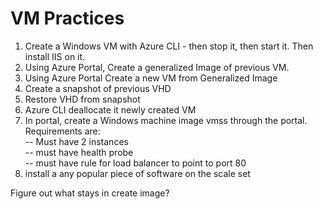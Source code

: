 
# VM Practices

1) Create a Windows VM with Azure CLI - then stop it, then start it.  Then install IIS on it.
2) Using Azure Portal, Create a generalized Image of previous VM.
3) Using Azure Portal Create a new VM from Generalized Image
4) Create a snapshot of previous VHD
5) Restore VHD from snapshot
6) Azure CLI deallocate it newly created VM
7) In portal, create a Windows machine image vmss through the portal.  Requirements are:  
  -- Must have 2 instances  
  -- must have health probe  
  -- must have rule for load balancer to point to port 80
8) install a any popular piece of software on the scale set



Figure out what stays in create image?
